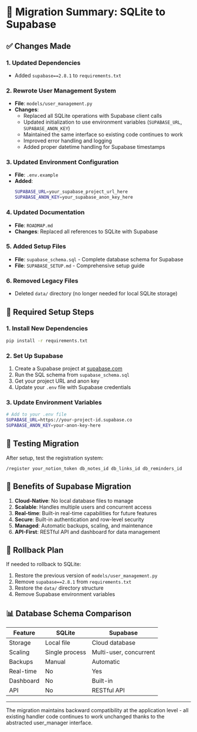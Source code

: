 # 🔄 Migration Summary: SQLite to Supabase

## ✅ Changes Made

### 1. **Updated Dependencies**
- Added `supabase==2.8.1` to `requirements.txt`

### 2. **Rewrote User Management System**
- **File**: `models/user_management.py`
- **Changes**: 
  - Replaced all SQLite operations with Supabase client calls
  - Updated initialization to use environment variables (`SUPABASE_URL`, `SUPABASE_ANON_KEY`)
  - Maintained the same interface so existing code continues to work
  - Improved error handling and logging
  - Added proper datetime handling for Supabase timestamps

### 3. **Updated Environment Configuration**
- **File**: `.env.example`
- **Added**:
  ```bash
  SUPABASE_URL=your_supabase_project_url_here
  SUPABASE_ANON_KEY=your_supabase_anon_key_here
  ```

### 4. **Updated Documentation**
- **File**: `ROADMAP.md`
- **Changes**: Replaced all references to SQLite with Supabase

### 5. **Added Setup Files**
- **File**: `supabase_schema.sql` - Complete database schema for Supabase
- **File**: `SUPABASE_SETUP.md` - Comprehensive setup guide

### 6. **Removed Legacy Files**
- Deleted `data/` directory (no longer needed for local SQLite storage)

## 🔧 Required Setup Steps

### 1. Install New Dependencies
```bash
pip install -r requirements.txt
```

### 2. Set Up Supabase
1. Create a Supabase project at [supabase.com](https://supabase.com)
2. Run the SQL schema from `supabase_schema.sql`
3. Get your project URL and anon key
4. Update your `.env` file with Supabase credentials

### 3. Update Environment Variables
```bash
# Add to your .env file
SUPABASE_URL=https://your-project-id.supabase.co
SUPABASE_ANON_KEY=your-anon-key-here
```

## 🧪 Testing Migration

After setup, test the registration system:
```
/register your_notion_token db_notes_id db_links_id db_reminders_id
```

## 🎯 Benefits of Supabase Migration

1. **Cloud-Native**: No local database files to manage
2. **Scalable**: Handles multiple users and concurrent access
3. **Real-time**: Built-in real-time capabilities for future features
4. **Secure**: Built-in authentication and row-level security
5. **Managed**: Automatic backups, scaling, and maintenance
6. **API-First**: RESTful API and dashboard for data management

## 🔄 Rollback Plan

If needed to rollback to SQLite:
1. Restore the previous version of `models/user_management.py`
2. Remove `supabase==2.8.1` from `requirements.txt`
3. Restore the `data/` directory structure
4. Remove Supabase environment variables

## 📊 Database Schema Comparison

| Feature | SQLite | Supabase |
|---------|--------|----------|
| Storage | Local file | Cloud database |
| Scaling | Single process | Multi-user, concurrent |
| Backups | Manual | Automatic |
| Real-time | No | Yes |
| Dashboard | No | Built-in |
| API | No | RESTful API |

---

The migration maintains backward compatibility at the application level - all existing handler code continues to work unchanged thanks to the abstracted user_manager interface.
